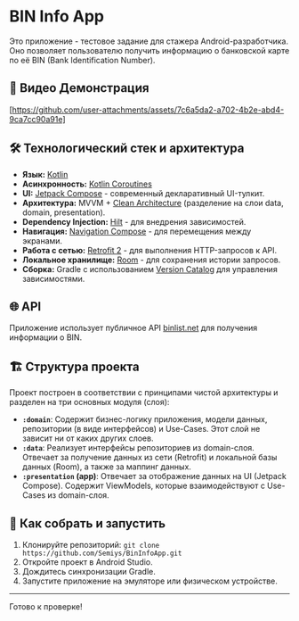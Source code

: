 # BIN Info App

Это приложение - тестовое задание для стажера Android-разработчика. Оно позволяет пользователю получить информацию о банковской карте по её BIN (Bank Identification Number).

## 🎥 Видео Демонстрация

[https://github.com/user-attachments/assets/7c6a5da2-a702-4b2e-abd4-9ca7cc90a91e]

## 🛠️ Технологический стек и архитектура

*   **Язык:** [Kotlin](https://kotlinlang.org/)
*   **Асинхронность:** [Kotlin Coroutines](https://kotlinlang.org/docs/coroutines-overview.html)
*   **UI:** [Jetpack Compose](https://developer.android.com/jetpack/compose) - современный декларативный UI-тулкит.
*   **Архитектура:** MVVM + [Clean Architecture](https://blog.cleancoder.com/uncle-bob/2012/08/13/the-clean-architecture.html) (разделение на слои data, domain, presentation).
*   **Dependency Injection:** [Hilt](https://dagger.dev/hilt/) - для внедрения зависимостей.
*   **Навигация:** [Navigation Compose](https://developer.android.com/jetpack/compose/navigation) - для перемещения между экранами.
*   **Работа с сетью:** [Retrofit 2](https://square.github.io/retrofit/) - для выполнения HTTP-запросов к API.
*   **Локальное хранилище:** [Room](https://developer.android.com/training/data-storage/room) - для сохранения истории запросов.
*   **Сборка:** Gradle с использованием [Version Catalog](https://docs.gradle.org/current/userguide/version_catalogues.html) для управления зависимостями.

## 🌐 API

Приложение использует публичное API [binlist.net](httpshttps://binlist.net/) для получения информации о BIN.

## 🏗️ Структура проекта

Проект построен в соответствии с принципами чистой архитектуры и разделен на три основных модуля (слоя):

*   **`:domain`**: Содержит бизнес-логику приложения, модели данных, репозитории (в виде интерфейсов) и Use-Cases. Этот слой не зависит ни от каких других слоев.
*   **`:data`**: Реализует интерфейсы репозиториев из domain-слоя. Отвечает за получение данных из сети (Retrofit) и локальной базы данных (Room), а также за маппинг данных.
*   **`:presentation` (app)**: Отвечает за отображение данных на UI (Jetpack Compose). Содержит ViewModels, которые взаимодействуют с Use-Cases из domain-слоя.

## 🚀 Как собрать и запустить

1.  Клонируйте репозиторий: `git clone https://github.com/Semiys/BinInfoApp.git`
2.  Откройте проект в Android Studio.
3.  Дождитесь синхронизации Gradle.
4.  Запустите приложение на эмуляторе или физическом устройстве.

---
Готово к проверке! 
